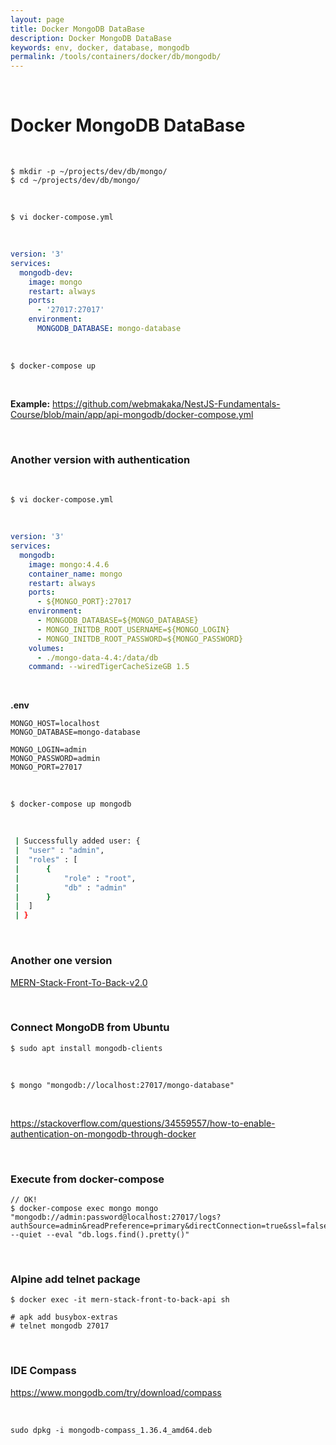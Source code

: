 ```yaml
---
layout: page
title: Docker MongoDB DataBase
description: Docker MongoDB DataBase
keywords: env, docker, database, mongodb
permalink: /tools/containers/docker/db/mongodb/
---
```


<br/>

# Docker MongoDB DataBase

<br/>

```
$ mkdir -p ~/projects/dev/db/mongo/
$ cd ~/projects/dev/db/mongo/
```

<br/>

```
$ vi docker-compose.yml
```

<br/>

```yaml
version: '3'
services:
  mongodb-dev:
    image: mongo
    restart: always
    ports:
      - '27017:27017'
    environment:
      MONGODB_DATABASE: mongo-database
```

<br/>

```
$ docker-compose up
```

<br/>

**Example:**
https://github.com/webmakaka/NestJS-Fundamentals-Course/blob/main/app/api-mongodb/docker-compose.yml

<br/>

### Another version with authentication

<br/>

```
$ vi docker-compose.yml
```

<br/>

```yaml
version: '3'
services:
  mongodb:
    image: mongo:4.4.6
    container_name: mongo
    restart: always
    ports:
      - ${MONGO_PORT}:27017
    environment:
      - MONGODB_DATABASE=${MONGO_DATABASE}
      - MONGO_INITDB_ROOT_USERNAME=${MONGO_LOGIN}
      - MONGO_INITDB_ROOT_PASSWORD=${MONGO_PASSWORD}
    volumes:
      - ./mongo-data-4.4:/data/db
    command: --wiredTigerCacheSizeGB 1.5
```

<br/>

**.env**

```
MONGO_HOST=localhost
MONGO_DATABASE=mongo-database

MONGO_LOGIN=admin
MONGO_PASSWORD=admin
MONGO_PORT=27017
```

<br/>

```
$ docker-compose up mongodb
```

<br/>

```sh
 | Successfully added user: {
 | 	"user" : "admin",
 | 	"roles" : [
 | 		{
 | 			"role" : "root",
 | 			"db" : "admin"
 | 		}
 | 	]
 | }
```

<br/>

### Another one version

[MERN-Stack-Front-To-Back-v2.0](https://github.com/webmakaka/MERN-Stack-Front-To-Back-v2.0)

<br/>

### Connect MongoDB from Ubuntu

```
$ sudo apt install mongodb-clients
```

<br/>

```
$ mongo "mongodb://localhost:27017/mongo-database"
```

<br/>

https://stackoverflow.com/questions/34559557/how-to-enable-authentication-on-mongodb-through-docker

<br/>

### Execute from docker-compose

```
// OK!
$ docker-compose exec mongo mongo "mongodb://admin:password@localhost:27017/logs?authSource=admin&readPreference=primary&directConnection=true&ssl=false" --quiet --eval "db.logs.find().pretty()"
```

<br/>

### Alpine add telnet package

```
$ docker exec -it mern-stack-front-to-back-api sh

# apk add busybox-extras
# telnet mongodb 27017
```

<br/>

### IDE Compass

https://www.mongodb.com/try/download/compass

<br/>

```
sudo dpkg -i mongodb-compass_1.36.4_amd64.deb
```
